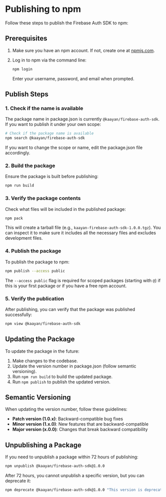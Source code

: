# Publishing to npm

Follow these steps to publish the Firebase Auth SDK to npm:

## Prerequisites

1. Make sure you have an npm account. If not, create one at [npmjs.com](https://www.npmjs.com/signup).

2. Log in to npm via the command line:
   ```bash
   npm login
   ```
   Enter your username, password, and email when prompted.

## Publish Steps

### 1. Check if the name is available

The package name in package.json is currently `@kaayan/firebase-auth-sdk`. If you want to publish it under your own scope:

```bash
# Check if the package name is available
npm search @kaayan/firebase-auth-sdk
```

If you want to change the scope or name, edit the package.json file accordingly.

### 2. Build the package

Ensure the package is built before publishing:

```bash
npm run build
```

### 3. Verify the package contents

Check what files will be included in the published package:

```bash
npm pack
```

This will create a tarball file (e.g., `kaayan-firebase-auth-sdk-1.0.0.tgz`). You can inspect it to make sure it includes all the necessary files and excludes development files.

### 4. Publish the package

To publish the package to npm:

```bash
npm publish --access public
```

The `--access public` flag is required for scoped packages (starting with `@`) if this is your first package or if you have a free npm account.

### 5. Verify the publication

After publishing, you can verify that the package was published successfully:

```bash
npm view @kaayan/firebase-auth-sdk
```

## Updating the Package

To update the package in the future:

1. Make changes to the codebase.
2. Update the version number in package.json (follow semantic versioning).
3. Run `npm run build` to build the updated package.
4. Run `npm publish` to publish the updated version.

## Semantic Versioning

When updating the version number, follow these guidelines:

- **Patch version (1.0.x)**: Backward-compatible bug fixes
- **Minor version (1.x.0)**: New features that are backward-compatible
- **Major version (x.0.0)**: Changes that break backward compatibility

## Unpublishing a Package

If you need to unpublish a package within 72 hours of publishing:

```bash
npm unpublish @kaayan/firebase-auth-sdk@1.0.0
```

After 72 hours, you cannot unpublish a specific version, but you can deprecate it:

```bash
npm deprecate @kaayan/firebase-auth-sdk@1.0.0 "This version is deprecated for XYZ reasons"
``` 